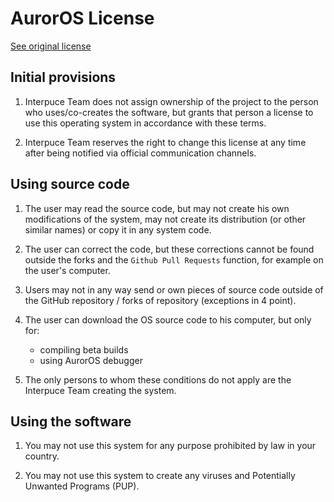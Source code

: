 # AurorOS License

[See original license](https://github.com/Interpuce/AurorOS/blob/main/docs/licenses/pl-PL.md)

## Initial provisions

1. Interpuce Team does not assign ownership of the project to the person who uses/co-creates the software, but grants that person a license to use this operating system in accordance with these terms.

2. Interpuce Team reserves the right to change this license at any time after being notified via official communication channels.

## Using source code

1. The user may read the source code, but may not create his own modifications of the system, may not create its distribution (or other similar names) or copy it in any system code.

2. The user can correct the code, but these corrections cannot be found outside the forks and the `Github Pull Requests` function, for example on the user's computer.

3. Users may not in any way send or own pieces of source code outside of the GitHub repository / forks of repository (exceptions in 4 point).

4. The user can download the OS source code to his computer, but only for:
    - compiling beta builds
    - using AurorOS debugger

5. The only persons to whom these conditions do not apply are the Interpuce Team creating the system.

## Using the software

1. You may not use this system for any purpose prohibited by law in your country.

2. You may not use this system to create any viruses and Potentially Unwanted Programs (PUP).